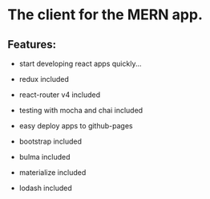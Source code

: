 # The client for the MERN app.


## Features:

* start developing react apps quickly...

* redux included

* react-router v4 included

* testing with mocha and chai included

* easy deploy apps to github-pages

* bootstrap included

* bulma included

* materialize included

* lodash included
